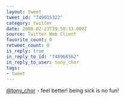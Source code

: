 ```yaml
---
layout: tweet
tweet_id: "749015322"
category: twitter
date: 2008-02-23T19:58:13.000Z
source: Twitter Web Client
favorite_count: 0
retweet_count: 0
is_reply: true
in_reply_to_id: "748966562"
in_reply_to_user: tony_chor
tags:
- tweet
---
```


[@tony_chor](https://twitter.com/@tony_chor) - feel better! being sick is no fun!
